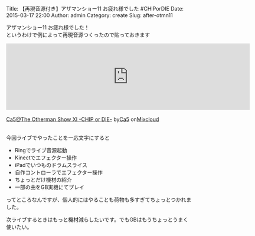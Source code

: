 Title: 【再現音源付き】アザマンショー11 お疲れ様でした #CHIPorDIE
Date: 2015-03-17 22:00
Author: admin
Category: create
Slug: after-otmn11

アザマンショー11 お疲れ様でした！  
というわけで例によって再現音源つくったので貼っておきます

<iframe width="660" height="180" src="https://www.mixcloud.com/widget/iframe/?embed_type=widget_standard&amp;embed_uuid=29cf3992-dcbd-43a9-9247-e6f83ded09c0&amp;feed=https%3A%2F%2Fwww.mixcloud.com%2Fca54makske%2Fca5the-otherman-show-xi-chip-or-die-%2F&amp;hide_cover=1&amp;hide_tracklist=1&amp;replace=0" frameborder="0"></iframe>

<div style="clear: both; height: 3px; width: 652px;">

</div>

[Ca5@The Otherman Show XI -CHIP or
DIE-](https://www.mixcloud.com/ca54makske/ca5the-otherman-show-xi-chip-or-die-/?utm_source=widget&utm_medium=web&utm_campaign=base_links&utm_term=resource_link)<span>
by</span>[Ca5](https://www.mixcloud.com/ca54makske/?utm_source=widget&utm_medium=web&utm_campaign=base_links&utm_term=profile_link)<span>
on</span>[Mixcloud](https://www.mixcloud.com/?utm_source=widget&utm_medium=web&utm_campaign=base_links&utm_term=homepage_link)

<div style="clear: both; height: 3px; width: 652px;">

</div>

今回ライブでやったことを一応文字にすると

-   Ringでライブ音源起動
-   Kinectでエフェクター操作
-   iPadでいつものドラムスライス
-   自作コントローラでエフェクター操作
-   ちょっとだけ機材の紹介
-   一部の曲をGB実機にてプレイ

ってところなんですが、個人的にはやることも荷物も多すぎてちょっとつかれました。  

次ライブするときはもっと機材減らしたいです。でもGBはもうちょっとうまく使いたい。
